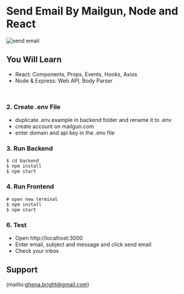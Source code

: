 # Send Email By Mailgun, Node and React

![send email](/public/app.jpg)



## You Will Learn

- React: Components, Props, Events, Hooks, Axios
- Node & Express: Web API, Body Parser


```


```

### 2. Create .env File

- duplicate .env.example in backend folder and rename it to .env
- create account on mailgun.com
- enter domain and api key in the .env file

### 3. Run Backend

```
$ cd backend
$ npm install
$ npm start
```

### 4. Run Frontend

```
# open new terminal
$ npm install
$ npm start
```

### 6. Test

- Open http://localhost:3000
- Enter email, subject and message and click send email
- Check your inbox

## Support

(mailto:ghena.bright@gmail.com)
